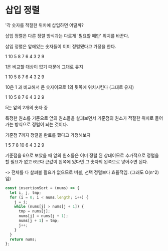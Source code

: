# 삽입 정렬

'각 숫자를 적절한 위치에 삽입하면 어떨까?

삽입 정렬은 다른 정렬 방식과는 다르게 '필요할 때만' 위치를 바꾼다.

삽입 정렬은 앞에있는 숫자들이 이미 정렬됐다고 가정을 한다.

1 10 5 8 7 6 4 3 2 9

1은 비교할 대상이 없기 때문에 그대로 유지

1 10 5 8 7 6 4 3 2 9

10은 1 과 비교해서 큰 숫자이므로 1의 뒷쪽에 위치시킨다 (그대로 유지)

1 10 5 8 7 6 4 3 2 9

5는 앞의 2개의 숫자 중

특정한 원소를 기준으로 앞의 원소들을 살펴보면서 기준점의 원소가 적절한 위치로 들어가는 방식으로 정렬이 되는 것이다.

기준점 7까지 정렬을 완료를 했다고 가정해보자

1 5 7 8 10 6 4 3 2 9

기준점을 6으로 보았을 때 앞의 원소들은 이미 정렬 된 상태이므로 추가적으로 정렬을 할 필요가 없고 6보다 큰값이 왼쪽에 있다면 그 숫자의 왼쪽으로 넣어주면 된다.

-> 전체를 다 살펴볼 필요가 없으므로 버블, 선택 정렬보다 효율적임. (그래도 O(n^2)임)

```jsx
const insertionSort = (nums) => {
  let i, j, tmp;
  for (i = 0; i < nums.length; i++) {
    j = i;
    while (nums[j] > nums[j + 1]) {
      tmp = nums[j];
      nums[j] = nums[j + 1];
      nums[j + 1] = tmp;
      j++;
    }
  }
  return nums;
};
```
